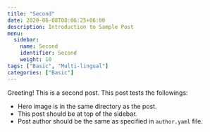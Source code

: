```yaml
---
title: "Second"
date: 2020-06-08T08:06:25+06:00
description: Introduction to Sample Post
menu:
  sidebar:
    name: Second
    identifier: Second
    weight: 10
tags: ["Basic", "Multi-lingual"]
categories: ["Basic"]
---
```


Greeting! This is a second post. This post tests the followings:

- Hero image is in the same directory as the post.
- This post should be at top of the sidebar.
- Post author should be the same as specified in `author.yaml` file.